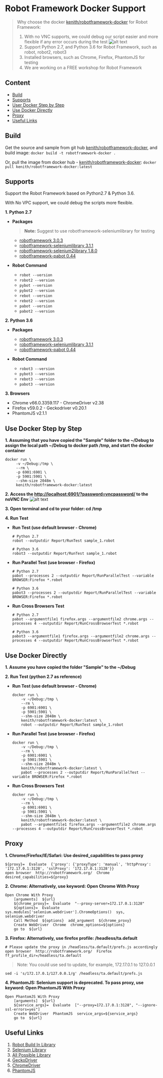 # Robot Framework Docker Support

> Why choose the docker [kenith/robotframework-docker](https://hub.docker.com/r/kenith/robotframework-docker/) for Robot Framework: 
> 1. With no VNC supports, we could debug our script easier and more flexible if any error occurs during the test
![alt text](https://raw.githubusercontent.com/Kenith/robotframework-docker/dev/noVPC_Sample.png)
> 2. Support Python 2.7, and Python 3.6 for Robot Framework, such as robot, robot2, robot3
> 3. Installed browsers, such as Chrome, Firefox, PhantomJS for testing
> 4. We are working on a FREE workshop for Robot Framework

## Content
- [Build](#build)
- [Supports](#supports)
- [User Docker Step by Step](#use-docker-step-by-step)
- [Use Docker Directly](#use-docker-directly)
- [Proxy](#proxy)
- [Useful Links](#useful-links)

## Build
Get the source and sample from git hub [kenith/robotframework-docker](https://github.com/Kenith/robotframework-docker), and build image: `docker build -t robotframework-docker .`

Or, pull the image from docker hub - [kenith/robotframework-docker](https://hub.docker.com/r/kenith/robotframework-docker/): `docker pull kenith/robotframework-docker:latest`

## Supports
Support the Robot Framework based on Python2.7 & Python 3.6.

With No VPC support, we could debug the scripts more flexible.

**1. Python 2.7**

- **Packages**

    > **Note:** Suggest to use robotframework-seleniumlibrary for testing
    
    - [robotframework 3.0.3](https://pypi.org/project/robotframework/)
    - [robotframework-seleniumlibrary 3.1.1](https://pypi.org/project/robotframework-seleniumlibrary/)
    - [robotframework-selenium2library 1.8.0](https://pypi.org/project/robotframework-selenium2library/1.8.0/)
    - [robotframework-pabot 0.44](https://pypi.org/project/robotframework-pabot/)

- **Robot Command**

    - `robot --version`
    - `robot2 --version`
    - `pybot --version`
    - `pybot2 --version`
    - `rebot --version`
    - `rebot2 --version`
    - `pabot --version`
    - `pabot2 --version`

**2. Python 3.6**

- **Packages**

    - [robotframework 3.0.3](https://pypi.org/project/robotframework/)
    - [robotframework-seleniumlibrary 3.1.1](https://pypi.org/project/robotframework-seleniumlibrary/)
    - [robotframework-pabot 0.44](https://pypi.org/project/robotframework-pabot/)

- **Robot Command**

    - `robot3 --version`
    - `pybot3 --version`
    - `rebot3 --version`
    - `pabot3 --version`

**3. Browsers**

- Chrome v66.0.3359.117 - ChromeDriver v2.38
- Firefox v59.0.2 - Geckodriver v0.20.1
- PhantomJS v2.1.1 

## Use Docker Step by Step
**1. Assuming that you have copied the "Sample" folder to the ~/Debug to assign the local path ~/Debug to docker path /tmp, and start the docker container**
   ```
   docker run \
        -v ~/Debug:/tmp \
        --rm \
        -p 6901:6901 \
        -p 5901:5901 \
        --shm-size 2048m \
        kenith/robotframework-docker:latest
   ```
   
   
**2. Access the [http://localhost:6901/?password=vncpassword/](http://localhost:6901/?password=vncpassword/) to the noVNC Env**
![alt text](https://raw.githubusercontent.com/Kenith/robotframework-docker/dev/noVPC_Sample.png)

**3. Open terminal and cd to your folder: cd /tmp**

**4. Run Test**

- **Run Test (use default browser - Chrome)**

    ```
    # Python 2.7
    robot --outputdir Report/RunTest sample_1.robot
    
    # Python 3.6
    robot3 --outputdir Report/RunTest sample_1.robot
    ```


- **Run Parallel Test (use browser - Firefox)**

    ```
    # Python 2.7
    pabot --processes 2 --outputdir Report/RunParallelTest --variable BROWSER:Firefox *.robot
    
    # Python 3.6
    pabot3 --processes 2 --outputdir Report/RunParallelTest --variable BROWSER:Firefox *.robot
    ```


- **Run Cross Browsers Test**

    ```
    # Python 2.7
    pabot --argumentfile1 firefox.args --argumentfile2 chrome.args --processes 4 --outputdir Report/RunCrossBrowserTest *.robot
    
    # Python 3.6
    pabot3 --argumentfile1 firefox.args --argumentfile2 chrome.args --processes 4 --outputdir Report/RunCrossBrowserTest *.robot
    ```

## Use Docker Directly
**1. Assume you have copied the folder "Sample" to the ~/Debug**

**2. Run Test (python 2.7 as reference)**

- **Run Test (use default browser - Chrome)**

    ```
    docker run \
        -v ~/Debug:/tmp \
        --rm \
        -p 6901:6901 \
        -p 5901:5901 \
        --shm-size 2048m \
        kenith/robotframework-docker:latest \
        robot --outputdir Report/RunTest sample_1.robot
    ```
    
    
- **Run Parallel Test (use browser - Firefox)**

    ```
    docker run \
        -v ~/Debug:/tmp \
        --rm \
        -p 6901:6901 \
        -p 5901:5901 \
        --shm-size 2048m \
        kenith/robotframework-docker:latest \
        pabot --processes 2 --outputdir Report/RunParallelTest --variable BROWSER:Firefox *.robot
    ```


- **Run Cross Browsers Test**

    ```
    docker run \
        -v ~/Debug:/tmp \
        --rm \
        -p 6901:6901 \
        -p 5901:5901 \
        --shm-size 2048m \
        kenith/robotframework-docker:latest \
        pabot --argumentfile1 firefox.args --argumentfile2 chrome.args --processes 4 --outputdir Report/RunCrossBrowserTest *.robot
    ```

## Proxy
**1. Chrome/Firefox/IE/Safari: Use desired_capabilities to pass proxy**

``` 
${proxy}=  Evaluate  {'proxy': {'proxyType': 'manual', 'httpProxy': '172.17.0.1:3128', 'sslProxy': '172.17.0.1:3128'}}
open browser  http://robotframework.org/  Chrome  desired_capabilities=${proxy}
```
  
**2. Chrome: Alternatively, use keyword: Open Chrome With Proxy**

``` 
Open Chrome With Proxy
    [arguments]  ${url}
    ${chrome_proxy}=  Evaluate  "--proxy-server=172.17.0.1:3128"
    ${options}=  Evaluate  sys.modules['selenium.webdriver'].ChromeOptions()  sys, selenium.webdriver
    Call Method  ${options}  add_argument  ${chrome_proxy}
    Create WebDriver  Chrome  chrome_options=${options}
    go to  ${url}
```
  
**3. Firefox: Alternatively, use firefox profile: /headless/ta.default**

``` 
# Please update the proxy in /headless/ta.default/prefs.js accordingly
open browser  http://robotframework.org/  Firefox  ff_profile_dir=/headless/ta.default
```
   
> Note: You could use sed to update, for example, 172.17.0.1 to 127.0.0.1

`sed -i 's/172.17.0.1/127.0.0.1/g' /headless/ta.default/prefs.js`
  
**4. PhantomJS: Selenium support is deprecated. To pass proxy, use keyword: Open PhantomJS With Proxy**

``` 
Open PhantomJS With Proxy
    [arguments]  ${url}
    ${service_args}=  Evaluate  ["--proxy=172.17.0.1:3128", "--ignore-ssl-errors=yes"]
    Create WebDriver  PhantomJS  service_args=${service_args}
    go to  ${url}
```

## Useful Links
1. [Robot Build In Library](http://robotframework.org/robotframework/#standard-libraries)
2. [Selenium Library](http://robotframework.org/SeleniumLibrary/SeleniumLibrary.html)
3. [All Possible Library](http://robotframework.org/robotframework/#standard-libraries)
4. [GeckoDriver](https://github.com/mozilla/geckodriver/releases)
5. [ChromeDriver](https://sites.google.com/a/chromium.org/chromedriver/)
6. [PhantomJS](http://phantomjs.org/download.html)
